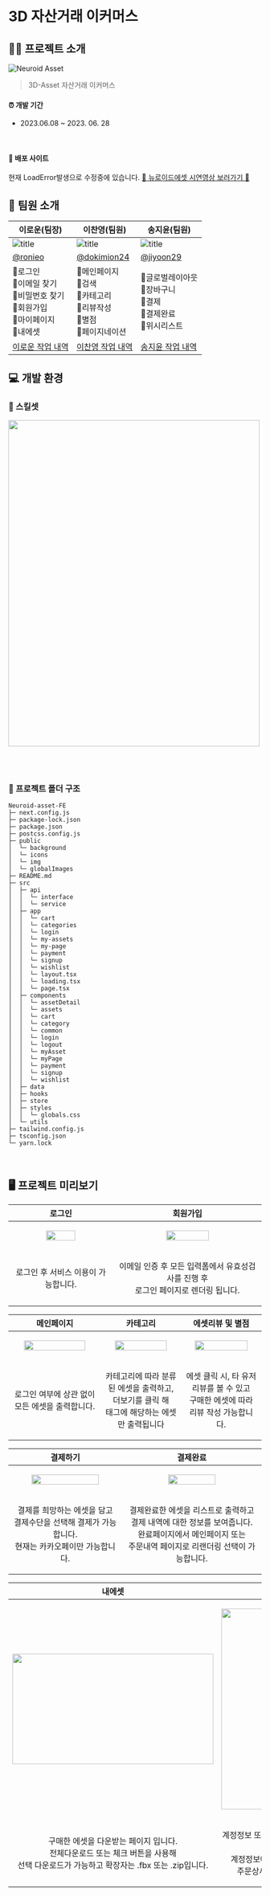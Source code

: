 # 3D 자산거래 이커머스

## 💁🏻 프로젝트 소개
![Neuroid Asset](https://github.com/3DAsset-eCommerce/3D-FE/assets/76941552/608c6f51-4bdc-41d5-aaf2-b671b62b91b8)
> 3D-Asset 자산거래 이커머스 <br />

#### ⏰ 개발 기간

- 2023.06.08 ~ 2023. 06. 28

<br/>

#### 🔗 배포 사이트
현재 LoadError발생으로 수정중에 있습니다.
[🦾 뉴로이드에셋 시연영상 보러가기 🦾](https://ronieo.notion.site/Neuroid-Asset-0b4138c0d21747b3a2425f383fde321b)
<!--- [🦾 3D 자산거래 이커머스 🦾](https://neuroid-asset.netlify.app/)-->

## 👥 팀원 소개
| 이로운(팀장)                                                                                        | 이찬영(팀원)                                                                                 | 송지윤(팀원)                                                                                                                                                                                                                                        |
| --------------------------------------------------------------------------------------------------- | -------------------------------------------------------------------------------------------- | ------------------------------------------------------------------------------------------- | 
| ![title](https://avatars.githubusercontent.com/u/76941552?v=4)                                     | ![title](https://avatars.githubusercontent.com/u/92348492?v=4)                               | ![title](https://avatars.githubusercontent.com/u/71622691?v=4)                              |
| [@ronieo](https://github.com/ronieo)                                                          | [@dokimion24](https://github.com/dokimion24)                                                   | [@jiyoon29](https://github.com/jiyoon29)                                                    |                                                   |
|📍로그인<br />📍이메일 찾기<br />📍비밀번호 찾기<br />📍회원가입<br />📍마이페이지 </br> 📍내에셋 </br> | 📍메인페이지<br />📍검색<br /> 📍카테고리<br />📍리뷰작성 <br/> 📍별점<br /> 📍페이지네이션<br /> |📍글로벌레이아웃<br />📍장바구니<br /> 📍결제<br /> 📍결제완료<br /> 📍위시리스트<br />                               | 
| [이로운 작업 내역](https://github.com/3DAsset-eCommerce/3D-FE/issues?q=author%3Aronieo+) | [이찬영 작업 내역](https://github.com/3DAsset-eCommerce/3D-FE/issues?q=author%3Adokimion24+) | [송지윤 작업 내역](https://github.com/3DAsset-eCommerce/3D-FE/issues?q=author%3Ajiyoon29) |


## 💻 개발 환경
### 🔧 스킬셋
<!--![FE_skillset](https://github.com/3DAsset-eCommerce/3D-FE/assets/76941552/a0e3c0fd-0eee-45fe-9fd4-afaeb7c05a1d)-->
<img src='https://github.com/3DAsset-eCommerce/3D-FE/assets/76941552/0b0622af-6adb-4414-a198-299fb81f70c7' width='500px' height='650px'/>

<br /><br />

### 📁 프로젝트 폴더 구조
```
Neuroid-asset-FE
├─ next.config.js
├─ package-lock.json
├─ package.json
├─ postcss.config.js
├─ public
│  └─ background
│  └─ icons
│  └─ img
│  └─ globalImages
├─ README.md
├─ src
│  ├─ api
│  │  └─ interface
│  │  └─ service
│  ├─ app
│  │  └─ cart
│  │  └─ categories
│  │  └─ login
│  │  └─ my-assets
│  │  └─ my-page
│  │  └─ payment
│  │  └─ signup
│  │  └─ wishlist
│  │  └─ layout.tsx
│  │  └─ loading.tsx
│  │  └─ page.tsx
│  ├─ components
│  │  └─ assetDetail
│  │  └─ assets
│  │  └─ cart
│  │  └─ category
│  │  └─ common
│  │  └─ login
│  │  └─ logout
│  │  └─ myAsset
│  │  └─ myPage
│  │  └─ payment
│  │  └─ signup
│  │  └─ wishlist
│  ├─ data
│  ├─ hooks
│  ├─ store
│  ├─ styles
│  │  └─ globals.css
│  └─ utils
├─ tailwind.config.js
├─ tsconfig.json
└─ yarn.lock
```
<br />

## 🖥 프로젝트 미리보기

|**로그인**|**회원가입**|
| --- | --- |
|<p align="center"><img src="https://github.com/3DAsset-eCommerce/3D-FE/assets/76941552/bd8dee18-b940-4a03-ac6d-fde9edc5da86" width="55%" height="70%" style="object-fit: cover; object-position: center;"></p>|<p align="center"><img src="https://github.com/3DAsset-eCommerce/3D-FE/assets/76941552/e8b5354b-8904-4cb8-8e61-25bce485a609" width="55%" height="70%" style="object-fit: cover; object-position: center;"></p>|
|<p align="center"> 로그인 후 서비스 이용이 가능합니다. </p>|<p align="center">이메일 인증 후 모든 입력폼에서 유효성검사를 진행 후 </br> 로그인 페이지로 렌더링 됩니다.</p>|


|**메인페이지**|**카테고리**|**에셋리뷰 및 별점**|
| --- | --- | --- |
|<p align="center"><img src="https://github.com/3DAsset-eCommerce/3D-FE/assets/76941552/139b32f6-882c-4d4a-9226-5e6e51641c1b" width="85%" height="70%" style="object-fit: cover; object-position: center;"></p>|<p align="center"><img src="https://github.com/3DAsset-eCommerce/3D-FE/assets/76941552/026982bc-283c-49e8-a6ac-59d7a6a86a86" width="85%" height="70%" style="object-fit: cover; object-position: center;"></p>|<p align="center"><img src="https://github.com/3DAsset-eCommerce/3D-FE/assets/76941552/33d4aff6-2214-40a7-a62a-95f47b52fb15" width="85%" height="70%" style="object-fit: cover; object-position: center;"></p>|
|<p align="center">로그인 여부에 상관 없이 모든 에셋을 출력합니다.</p>|<p align="center">카테고리에 따라 분류된 에셋을 출력하고, </br> 더보기를 클릭 해 </br> 태그에 해당하는 에셋만 출력됩니다</p>|<p align="center">에셋 클릭 시, 타 유저 리뷰를 볼 수 있고 </br> 구매한 에셋에 따라 리뷰 작성 가능합니다.</p>|


|**결제하기**|**결제완료**|
| --- | --- |
|<p align="center"><img src="https://github.com/3DAsset-eCommerce/3D-FE/assets/76941552/ba5bd1d0-2fcf-4097-aea5-3f94e850f363" width="80%" height="65%" style="object-fit: cover; object-position: center;"></p>|<p align="center"><img src="https://github.com/3DAsset-eCommerce/3D-FE/assets/76941552/df0c7330-ec69-4026-b568-c106f0a2e1f8" width="60%" height="45%" style="object-fit: cover; object-position: center;"></p>|
|<p align="center">결제를 희망하는 에셋을 담고 </br> 결제수단을 선택해 결제가 가능합니다. </br> 현재는 카카오페이만 가능합니다. </p>|<p align="center">결제완료한 에셋을 리스트로 출력하고 </br> 결제 내역에 대한 정보를 보여줍니다.</br> 완료페이지에서 메인페이지 또는 </br> 주문내역 페이지로 리랜더링 선택이 가능합니다.</p>|


|**내에셋**|**마이페이지**|
| --- | --- |
|<p align="center"><img src="https://github.com/3DAsset-eCommerce/3D-FE/assets/76941552/a2a3abd5-3dc7-4cd3-a4ab-c786eee5c11f" width="400px" height="220px" style="object-fit: cover; object-position: center;"></p>|<p align="center"><img src="https://github.com/3DAsset-eCommerce/3D-FE/assets/76941552/754199b2-394c-4c2e-bd68-518205f055ef" width="300px" height="400px" style="object-fit: cover; object-position: center;"></p>|
|<p align="center">구매한 에셋을 다운받는 페이지 입니다. </br> 전체다운로드 또는 체크 버튼을 사용해 </br> 선택 다운로드가 가능하고 확장자는 .fbx 또는 .zip입니다.</p>|<p align="center">계정정보 또는 주문내역을 확인하는 페이지입니다.</br>계정정보에서 비밀번호 변경이 가능하고 </br> 주문상세내역을 확인할 수 있습니다.</p>|